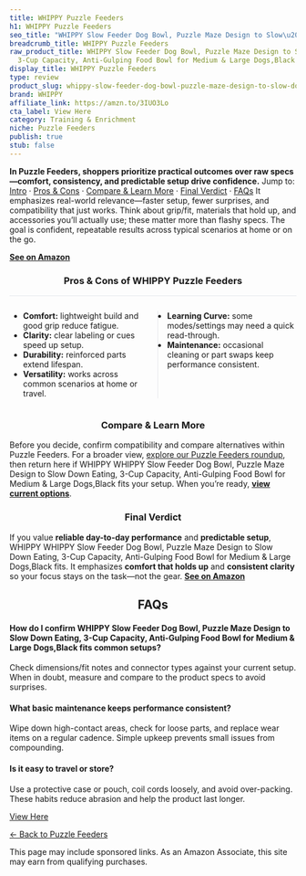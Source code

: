 ```yaml
---
title: WHIPPY Puzzle Feeders
h1: WHIPPY Puzzle Feeders
seo_title: "WHIPPY Slow Feeder Dog Bowl, Puzzle Maze Design to Slow\u2026"
breadcrumb_title: WHIPPY Puzzle Feeders
raw_product_title: WHIPPY Slow Feeder Dog Bowl, Puzzle Maze Design to Slow Down Eating,
  3-Cup Capacity, Anti-Gulping Food Bowl for Medium & Large Dogs,Black
display_title: WHIPPY Puzzle Feeders
type: review
product_slug: whippy-slow-feeder-dog-bowl-puzzle-maze-design-to-slow-down-eating-3-cu-6ae37db7
brand: WHIPPY
affiliate_link: https://amzn.to/3IUO3Lo
cta_label: View Here
category: Training & Enrichment
niche: Puzzle Feeders
publish: true
stub: false
---
```


<div id="intro" class="full-width"><p><strong>In Puzzle Feeders, shoppers prioritize practical outcomes over raw specs&mdash;comfort, consistency, and predictable setup drive confidence.</strong> Jump to: <a href="#intro">Intro</a> · <a href="#pros-cons">Pros &amp; Cons</a> · <a href="#compare-more">Compare &amp; Learn More</a> · <a href="#verdict">Final Verdict</a> · <a href="#faqs">FAQs</a> It emphasizes real-world relevance&mdash;faster setup, fewer surprises, and compatibility that just works. Think about grip/fit, materials that hold up, and accessories you’ll actually use; these matter more than flashy specs. The goal is confident, repeatable results across typical scenarios at home or on the go.</p><p><a href="https://amzn.to/3IUO3Lo" rel="nofollow sponsored noopener" target="_blank"><strong>See on Amazon</strong></a></p></div>
<h3 id="pros-cons" style="text-align:center;">Pros &amp; Cons of WHIPPY Puzzle Feeders</h3>
<div class="pc-grid" style="display:grid;grid-template-columns:1fr 1fr;gap:16px;border-top:1px solid #e5e7eb;padding-top:12px;">
  <ul>
    <li><strong>Comfort:</strong> lightweight build and good grip reduce fatigue.</li>
    <li><strong>Clarity:</strong> clear labeling or cues speed up setup.</li>
    <li><strong>Durability:</strong> reinforced parts extend lifespan.</li>
    <li><strong>Versatility:</strong> works across common scenarios at home or travel.</li>
  </ul>
  <ul style="border-left:1px solid #e5e7eb;padding-left:16px;">
    <li><strong>Learning Curve:</strong> some modes/settings may need a quick read-through.</li>
    <li><strong>Maintenance:</strong> occasional cleaning or part swaps keep performance consistent.</li>
  </ul>
</div>


<h3 id="compare-more" style="text-align:center;">Compare &amp; Learn More</h3>
<p>Before you decide, confirm compatibility and compare alternatives within Puzzle Feeders. For a broader view, <a href="#">explore our Puzzle Feeders roundup</a>, then return here if WHIPPY WHIPPY Slow Feeder Dog Bowl, Puzzle Maze Design to Slow Down Eating, 3-Cup Capacity, Anti-Gulping Food Bowl for Medium & Large Dogs,Black fits your setup. When you’re ready, <a href="https://amzn.to/3IUO3Lo" rel="nofollow sponsored noopener" target="_blank"><strong>view current options</strong></a>.</p>

<h3 id="verdict" style="text-align:center;">Final Verdict</h3>
<p>If you value <strong>reliable day-to-day performance</strong> and <strong>predictable setup</strong>, WHIPPY WHIPPY Slow Feeder Dog Bowl, Puzzle Maze Design to Slow Down Eating, 3-Cup Capacity, Anti-Gulping Food Bowl for Medium & Large Dogs,Black fits. It emphasizes <strong>comfort that holds up</strong> and <strong>consistent clarity</strong> so your focus stays on the task&mdash;not the gear. <a href="https://amzn.to/3IUO3Lo" rel="nofollow sponsored noopener" target="_blank"><strong>See on Amazon</strong></a></p>

<h2 id="faqs" style="text-align:center;">FAQs</h2>
<h4><strong>How do I confirm WHIPPY Slow Feeder Dog Bowl, Puzzle Maze Design to Slow Down Eating, 3-Cup Capacity, Anti-Gulping Food Bowl for Medium & Large Dogs,Black fits common setups?</strong></h4>
<p>Check dimensions/fit notes and connector types against your current setup. When in doubt, measure and compare to the product specs to avoid surprises.</p>
<h4><strong>What basic maintenance keeps performance consistent?</strong></h4>
<p>Wipe down high-contact areas, check for loose parts, and replace wear items on a regular cadence. Simple upkeep prevents small issues from compounding.</p>
<h4><strong>Is it easy to travel or store?</strong></h4>
<p>Use a protective case or pouch, coil cords loosely, and avoid over-packing. These habits reduce abrasion and help the product last longer.</p>

<p><a class="btn" href="https://amzn.to/3IUO3Lo" target="_blank" rel="nofollow sponsored noopener">View Here</a></p>
<p><a href="/roundups/training-enrichment/puzzle-feeders/">← Back to Puzzle Feeders</a></p>
<aside class="disclosure">This page may include sponsored links. As an Amazon Associate, this site may earn from qualifying purchases.</aside>
